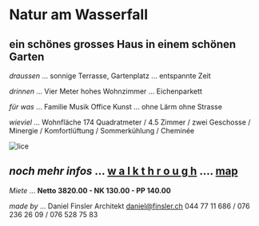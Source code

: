 # **Natur am Wasserfall**

## ein schönes grosses Haus in einem schönen Garten

*draussen* ... sonnige Terrasse, Gartenplatz ... entspannte Zeit

*drinnen* ... Vier Meter hohes Wohnzimmer ... Eichenparkett

*für was* ... Familie Musik Office Kunst ... ohne Lärm ohne Strasse

*wieviel* ... Wohnfläche 174 Quadratmeter  / 4.5 Zimmer  / zwei Geschosse  / Minergie / Komfortlüftung / Sommerkühlung / Cheminée

![lice](.attachments.5692/lice.gif)



##    *noch mehr infos* ...  [w a l k t h r o u g h](https://my.matterport.com/show/?m=CShoARNzPcW)    ....    [map](https://www.openstreetmap.org/#map=19/47.512871/8.640164)

*Miete* ... **Netto 3820.00  -  NK 130.00  -  PP 140.00**

*made by* ... Daniel Finsler Architekt [daniel@finsler.ch](https://finsler.ch)  044 77 11 686  /  076 236 26 09  /  076 528 75 83
